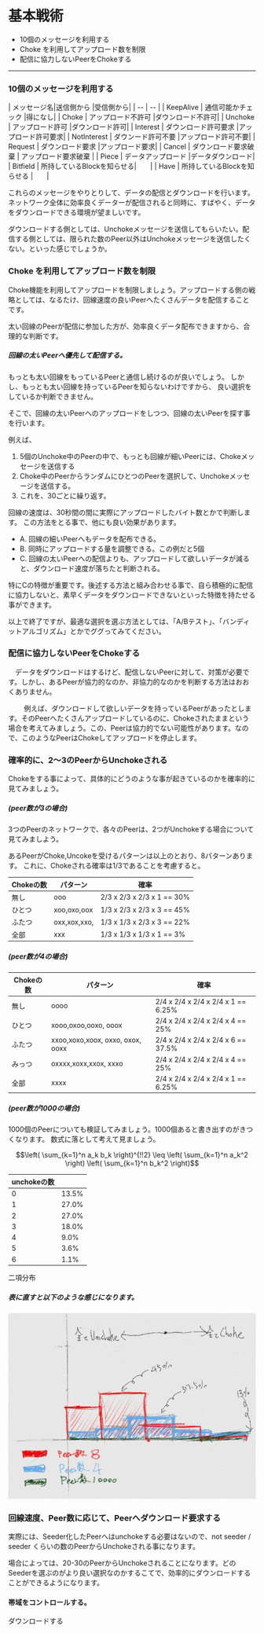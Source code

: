 # 基本戦術
* 10個のメッセージを利用する
* Choke を利用してアップロード数を制限
* 配信に協力しないPeerをChokeする


<hr>

### 10個のメッセージを利用する

| メッセージ名|送信側から |受信側から|
| -- | -- |
| KeepAlive | 通信可能かチェック |得になし|
| Choke | アップロード不許可 |ダウンロード不許可|
| Unchoke | アップロード許可 |ダウンロード許可|
| Interest | ダウンロード許可要求 |アップロード許可要求|
| NotInterest | ダウンード許可不要 |アップロード許可不要|
| Request | ダウンロード要求 |アップロード要求|
| Cancel | ダウンロード要求破棄 | アップロード要求破棄 |
| Piece | データアップロード |データダウンロード|
| Bitfield | 所持しているBlockを知らせる|　　|
| Have | 所持しているBlockを知らせる |　　|

これらのメッセージをやりとりして、データの配信とダウンロードを行います。
ネットワーク全体に効率良くデーターが配信されると同時に、すばやく、データをダウンロードできる環境が望ましいです。

ダウンロードする側としては、Unchokeメッセージを送信してもらいたい。配信する側としては、限られた数のPeer以外はUnchokeメッセージを送信したくない。といった感じでしょうか。


### Choke を利用してアップロード数を制限

Choke機能を利用してアップロードを制限しましょう。アップロードする側の戦略としては、なるたけ、回線速度の良いPeerへたくさんデータを配信することです。

太い回線のPeerが配信に参加した方が、効率良くデータ配布できますから、合理的な判断です。

##### 回線の太いPeerへ優先して配信する。
もっとも太い回線をもっているPeerと通信し続けるのが良いでしょう。
しかし、もっとも太い回線を持っているPeerを知らないわけですから、
良い選択をしているか判断できません。

そこで、回線の太いPeerへのアップロードをしつつ、回線の太いPeerを探す事を行います。

例えば、
1. 5個のUnchoke中のPeerの中で、もっとも回線が細いPeerには、Chokeメッセージを送信する
2. Choke中のPeerからランダムにひとつのPeerを選択して、Unchokeメッセージを送信する。
3. これを、30ごとに繰り返す。

回線の速度は、30秒間の間に実際にアップロードしたバイト数とかで判断します。
この方法をとる事で、他にも良い効果があります。

* A. 回線の細いPeerへもデータを配布できる。
* B. 同時にアップロードする量を調整できる。この例だと5個
* C.  回線の太いPeerへの配信よりも、アップロードして欲しいデータが減ると、ダウンロード速度が落ちたと判断される。

特にCの特徴が重要です。後述する方法と組み合わせる事で、自ら積極的に配信に協力しないと、素早くデータをダウンロードできないといった特徴を持たせる事ができます。


以上で終了ですが、最適な選択を選ぶ方法としては、「A/Bテスト」、「バンディットアルゴリズム」とかでググってみてください。


### 配信に協力しないPeerをChokeする
　データをダウンロードはするけど、配信しないPeerに対して、対策が必要です。しかし、あるPeerが協力的なのか、非協力的なのかを判断する方法はおおくありません。
　

　
　例えば、ダウンロードして欲しいデータを持っているPeerがあったとします。そのPeerへたくさんアップロードしているのに、Chokeされたままという場合を考えてみましょう。この、Peerは協力的でない可能性があります。なので、このようなPeerはChokeしてアップロードを停止します。
　



### 確率的に、2〜3のPeerからUnchokeされる

Chokeをする事によって、具体的にどうのような事が起きているのかを確率的に見てみましょう。

##### (peer数が3の場合)

3つのPeerのネットワークで、各々のPeerは、2つがUnchokeする場合について見てみましよう。

あるPeerがChoke,Uncokeを受けるパターンは以上のとおり、8パターンあります。
これに、Chokeされる確率は1/3であることを考慮すると。


| Chokeの数| パターン| 確率|
| -- | -- | -- |
| 無し | ooo | 2/3 x 2/3 x 2/3 x 1 == 30% |
| ひとつ | xoo,oxo,oox | 1/3 x 2/3 x 2/3 x 3 == 45% |
| ふたつ | oxx,xox,xxo,| 1/3 x 1/3 x 2/3 x 3 == 22% |
| 全部 | xxx | 1/3 x 1/3 x 1/3 x 1 == 3%|


##### (peer数が4の場合)

| Chokeの数| パターン| 確率|
| -- | -- | -- |
| 無し | oooo | 2/4 x 2/4 x 2/4 x 2/4 x 1 == 6.25% |
| ひとつ | xooo,oxoo,ooxo, ooox | 2/4 x 2/4 x 2/4 x 2/4 x 4  == 25% |
| ふたつ | xxoo,xoxo,xoox, oxxo, oxox, ooxx| 2/4 x 2/4 x 2/4 x 2/4 x 6 == 37.5% |
| みっつ | oxxxx,xoxx,xxox, xxxo | 2/4 x 2/4 x 2/4 x 2/4 x 4 == 25% |
| 全部 | xxxx | 2/4 x 2/4 x 2/4 x 2/4 x 1 == 6.25%|



##### (peer数が1000の場合)

1000個のPeerについても検証してみましょう。1000個あると書き出すのがきつくなります。
数式に落として考えて見ましょう。

```math
\left( \sum_{k=1}^n a_k b_k \right)^{!!2} \leq
\left( \sum_{k=1}^n a_k^2 \right) \left( \sum_{k=1}^n b_k^2 \right)
```

|unchokeの数||
| -- | -- |
|0|13.5%|
|1|27.0%|
|2|27.0%|
|3|18.0%|
|4|9.0%|
|5|3.6%|
|6|1.1%|

二項分布

##### 表に直すと以下のような感じになります。

![](client_choke_impl_001.jpg) 


### 回線速度、Peer数に応じて、Peerへダウンロード要求する

実際には、Seeder化したPeerへはunchokeする必要はないので、not seeder / seeder くらいの数のPeerからUnchokeされる事になります。

場合によっては、20-30のPeerからUnchokeされることになります。どのSeederを選ぶのがより良い選択なのかするこてで、効率的にダウンロードすることができるようになります。

#### 帯域をコントロールする。
ダウンロードする


